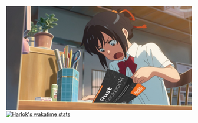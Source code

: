 <a href="https://www.linkedin.com/in/politecat/">
  <img src="sun.jpg" alt="Harlok's wakatime stats" width="846">
</a>

<a href="https://www.linkedin.com/in/politecat/">
  <img src="https://wakatime.com/share/@Primegoose/8f583e41-7b43-4db4-a532-ac68a606a07b.svg" alt="Harlok's wakatime stats" width="846">
</a>


